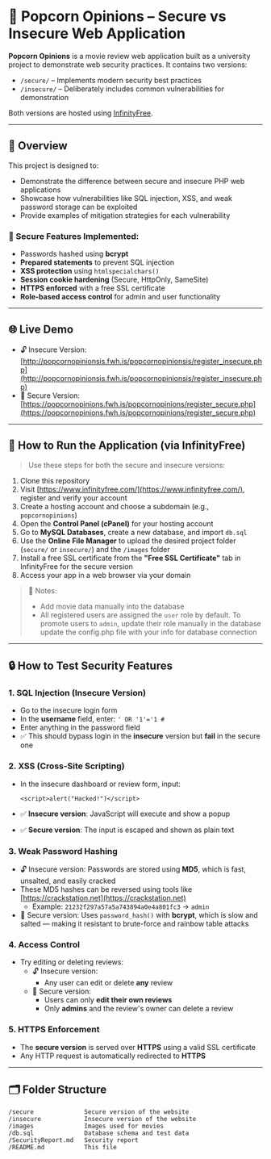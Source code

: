 # 🍿 Popcorn Opinions – Secure vs Insecure Web Application

**Popcorn Opinions** is a movie review web application built as a university project to demonstrate web security practices. It contains two versions:

- `/secure/` – Implements modern security best practices
- `/insecure/` – Deliberately includes common vulnerabilities for demonstration

Both versions are hosted using [InfinityFree](https://www.infinityfree.com/).

---

## 📖 Overview

This project is designed to:

- Demonstrate the difference between secure and insecure PHP web applications
- Showcase how vulnerabilities like SQL injection, XSS, and weak password storage can be exploited
- Provide examples of mitigation strategies for each vulnerability

### 🔐 Secure Features Implemented:

- Passwords hashed using **bcrypt**
- **Prepared statements** to prevent SQL injection
- **XSS protection** using `htmlspecialchars()`
- **Session cookie hardening** (Secure, HttpOnly, SameSite)
- **HTTPS enforced** with a free SSL certificate
- **Role-based access control** for admin and user functionality

---

## 🌐 Live Demo

- 🔓 Insecure Version: [http://popcornopinionsis.fwh.is/popcornopinionsis/register_insecure.php](http://popcornopinionsis.fwh.is/popcornopinionsis/register_insecure.php)
- 🔐 Secure Version: [https://popcornopinions.fwh.is/popcornopinions/register_secure.php](https://popcornopinions.fwh.is/popcornopinions/register_secure.php)

---

## 🚀 How to Run the Application (via InfinityFree)

> Use these steps for both the secure and insecure versions:

1. Clone this repository
2. Visit [https://www.infinityfree.com/](https://www.infinityfree.com/), register and verify your account
3. Create a hosting account and choose a subdomain (e.g., `popcornopinions`)
4. Open the **Control Panel (cPanel)** for your hosting account
5. Go to **MySQL Databases**, create a new database, and import `db.sql`
6. Use the **Online File Manager** to upload the desired project folder (`secure/` or `insecure/`) and the `/images` folder
7. Install a free SSL certificate from the **"Free SSL Certificate"** tab in InfinityFree for the secure version
8. Access your app in a web browser via your domain

> 🔖 Notes:
> - Add movie data manually into the database
> - All registered users are assigned the `user` role by default. To promote users to `admin`, update their role manually in the database
> update the config.php file with your info for database connection

---

## 🔒 How to Test Security Features

### 1. SQL Injection (Insecure Version)
- Go to the insecure login form
- In the **username** field, enter: `' OR '1'='1 #`
- Enter anything in the password field
- ✅ This should bypass login in the **insecure** version but **fail** in the secure one

### 2. XSS (Cross-Site Scripting)
- In the insecure dashboard or review form, input:

  `<script>alert("Hacked!")</script>`

- ✅ **Insecure version**: JavaScript will execute and show a popup
- ✅ **Secure version**: The input is escaped and shown as plain text

### 3. Weak Password Hashing
- 🔓 Insecure version: Passwords are stored using **MD5**, which is fast, unsalted, and easily cracked
- These MD5 hashes can be reversed using tools like [https://crackstation.net](https://crackstation.net)
  - Example: `21232f297a57a5a743894a0e4a801fc3` → `admin`
- 🔐 Secure version: Uses `password_hash()` with **bcrypt**, which is slow and salted — making it resistant to brute-force and rainbow table attacks

### 4. Access Control
- Try editing or deleting reviews:
  - 🔓 Insecure version:
    - Any user can edit or delete **any** review
  - 🔐 Secure version:
    - Users can only **edit their own reviews**
    - Only **admins** and the review's owner can delete a review

### 5. HTTPS Enforcement
- The **secure version** is served over **HTTPS** using a valid SSL certificate
- Any HTTP request is automatically redirected to **HTTPS**

---

## 🗂 Folder Structure

```
/secure              Secure version of the website
/insecure            Insecure version of the website
/images              Images used for movies
/db.sql              Database schema and test data
/SecurityReport.md   Security report
/README.md           This file
```